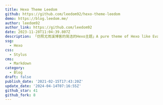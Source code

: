 ```yaml
---
title: Hexo Theme Leedom
github: https://github.com/leedom92/hexo-theme-leedom
demo: https://blog.leedom.me/
author: leedom92
author_link: https://github.com/leedom92
date: 2023-11-28T11:04:39.807Z
description: 「仿照尤雨溪博客的简洁的Hexo主题」A pure theme of Hexo like Evan You's blog
ssg:
  - Hexo
css:
  - Stylus
cms:
  - Markdown
category:
  - Blog
draft: false
publish_date: '2021-02-15T17:43:20Z'
update_date: '2024-04-14T07:16:55Z'
github_star: 41
github_fork: 8
---
```

